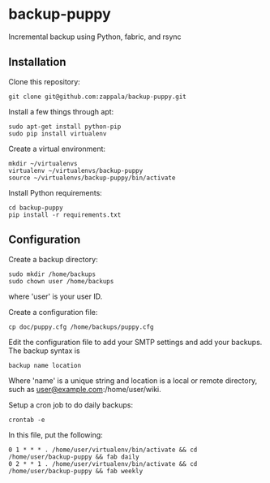# backup-puppy

Incremental backup using Python, fabric, and rsync

## Installation

Clone this repository:

```
git clone git@github.com:zappala/backup-puppy.git
```

Install a few things through apt:

```
sudo apt-get install python-pip
sudo pip install virtualenv
```

Create a virtual environment:

```
mkdir ~/virtualenvs
virtualenv ~/virtualenvs/backup-puppy
source ~/virtualenvs/backup-puppy/bin/activate
```

Install Python requirements:

```
cd backup-puppy
pip install -r requirements.txt
```

## Configuration

Create a backup directory:

```
sudo mkdir /home/backups
sudo chown user /home/backups
```

where 'user' is your user ID.

Create a configuration file:

```
cp doc/puppy.cfg /home/backups/puppy.cfg
```

Edit the configuration file to add your SMTP settings and add your backups.
The backup syntax is

```
backup name location
```

Where 'name' is a unique string and location is a local or remote directory,
such as user@example.com:/home/user/wiki.

Setup a cron job to do daily backups:

```
crontab -e
```

In this file, put the following:

```
0 1 * * * . /home/user/virtualenv/bin/activate && cd /home/user/backup-puppy && fab daily
0 2 * * 1 . /home/user/virtualenv/bin/activate && cd /home/user/backup-puppy && fab weekly
```
